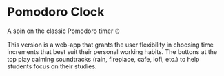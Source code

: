 # Pomodoro Clock
A spin on the classic Pomodoro timer ⏰

This version is a web-app that grants the user flexibility in choosing time increments that best suit their personal working habits. The buttons at the top play calming soundtracks (rain, fireplace, cafe, lofi, etc.) to help students focus on their studies.
